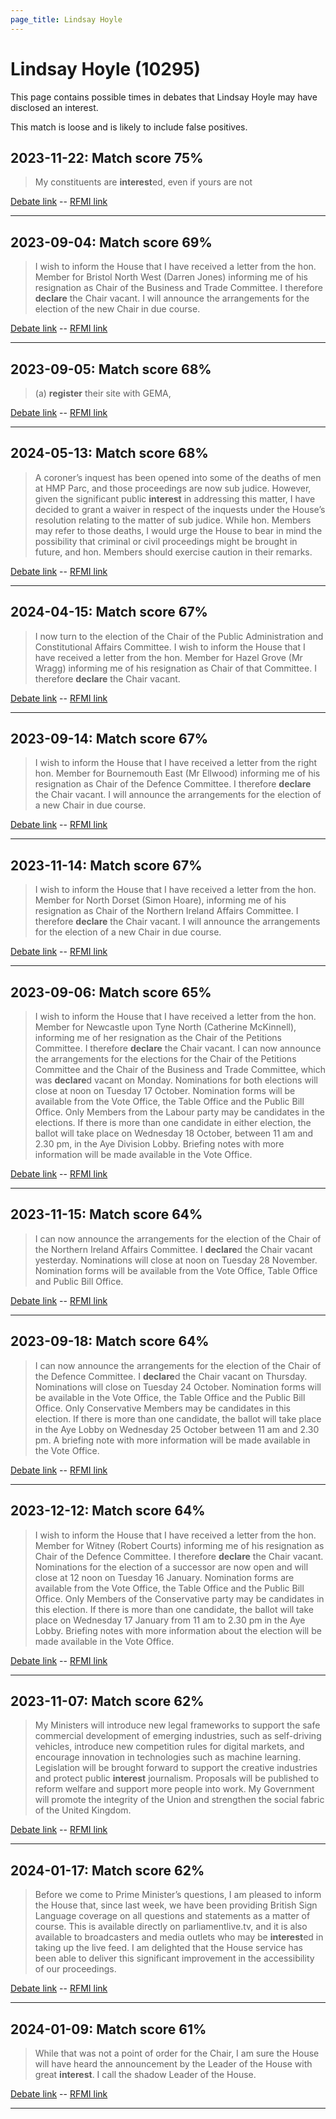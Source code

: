 ```yaml
---
page_title: Lindsay Hoyle
---
```


# Lindsay Hoyle  (10295)

This page contains possible times in debates that Lindsay Hoyle may have disclosed an interest.

This match is loose and is likely to include false positives. 



## 2023-11-22: Match score 75%

>My constituents are **interest**ed, even if yours are not

[Debate link](https://www.theyworkforyou.com/debates/?id=2023-11-22d.339.2)  --  [RFMI link](https://www.theyworkforyou.com/mp/10295/register)


---



## 2023-09-04: Match score 69%

>I wish to inform the House that I have received a letter from the hon. Member for Bristol North West (Darren Jones) informing me of his resignation as Chair of the Business and Trade Committee. I therefore **declare** the Chair vacant. I will announce the arrangements for the election of the new Chair in due course.

[Debate link](https://www.theyworkforyou.com/debates/?id=2023-09-04c.1.8)  --  [RFMI link](https://www.theyworkforyou.com/mp/10295/register)


---



## 2023-09-05: Match score 68%

>(a) **register** their site with GEMA,

[Debate link](https://www.theyworkforyou.com/debates/?id=2023-09-05c.246.6)  --  [RFMI link](https://www.theyworkforyou.com/mp/10295/register)


---



## 2024-05-13: Match score 68%

>A coroner’s inquest has been opened into some of the deaths of men at HMP Parc, and those proceedings are now sub judice. However, given the significant public **interest** in addressing this matter, I have decided to grant a waiver in respect of the inquests under the House’s resolution relating to the matter of sub judice. While hon. Members may refer to those deaths, I would urge the House to bear in mind the possibility that criminal or civil proceedings might be brought in future, and hon. Members should exercise caution in their remarks.

[Debate link](https://www.theyworkforyou.com/debates/?id=2024-05-13c.23.1)  --  [RFMI link](https://www.theyworkforyou.com/mp/10295/register)


---



## 2024-04-15: Match score 67%

>I now turn to the election of the Chair of the Public Administration and Constitutional Affairs Committee. I wish to inform the House that I have received a letter from the hon. Member for Hazel Grove (Mr Wragg) informing me of his resignation as Chair of that Committee. I therefore **declare** the Chair vacant.

[Debate link](https://www.theyworkforyou.com/debates/?id=2024-04-15e.1.1)  --  [RFMI link](https://www.theyworkforyou.com/mp/10295/register)


---



## 2023-09-14: Match score 67%

>I wish to inform the House that I have received a letter from the right hon. Member for Bournemouth East (Mr Ellwood) informing me of his resignation as Chair of the Defence Committee. I therefore **declare** the Chair vacant. I will announce the arrangements for the election of a new Chair in due course.

[Debate link](https://www.theyworkforyou.com/debates/?id=2023-09-14a.981.1)  --  [RFMI link](https://www.theyworkforyou.com/mp/10295/register)


---



## 2023-11-14: Match score 67%

>I wish to inform the House that I have received a letter from the hon. Member for North Dorset (Simon Hoare), informing me of his resignation as Chair of the Northern Ireland Affairs Committee. I therefore **declare** the Chair vacant. I will announce the arrangements for the election of a new Chair in due course.

[Debate link](https://www.theyworkforyou.com/debates/?id=2023-11-14b.485.1)  --  [RFMI link](https://www.theyworkforyou.com/mp/10295/register)


---



## 2023-09-06: Match score 65%

>I wish to inform the House that I have received a letter from the hon. Member for Newcastle upon Tyne North (Catherine McKinnell), informing me of her resignation as the Chair of the Petitions Committee. I therefore **declare** the Chair vacant. I can now announce the arrangements for the elections for the Chair of the Petitions Committee and the Chair of the Business and Trade Committee, which was **declare**d vacant on Monday. Nominations for both elections will close at noon on Tuesday 17 October. Nomination forms will be available from the Vote Office, the Table Office and the Public Bill Office. Only Members from the Labour party may be candidates in the elections. If there is more than one candidate in either election, the ballot will take place on Wednesday 18 October, between 11 am and 2.30 pm, in the Aye Division Lobby. Briefing notes with more information will be made available in the Vote Office.

[Debate link](https://www.theyworkforyou.com/debates/?id=2023-09-06c.407.1)  --  [RFMI link](https://www.theyworkforyou.com/mp/10295/register)


---



## 2023-11-15: Match score 64%

>I can now announce the arrangements for the election of the Chair of the Northern Ireland Affairs Committee. I **declare**d the Chair vacant yesterday. Nominations will close at noon on Tuesday 28 November. Nomination forms will be available from the Vote Office, Table Office and Public Bill Office.

[Debate link](https://www.theyworkforyou.com/debates/?id=2023-11-15b.629.1)  --  [RFMI link](https://www.theyworkforyou.com/mp/10295/register)


---



## 2023-09-18: Match score 64%

>I can now announce the arrangements for the election of the Chair of the Defence Committee. I **declare**d the Chair vacant on Thursday. Nominations will close on Tuesday 24 October. Nomination forms will be available in the Vote Office, the Table Office and the Public Bill Office. Only Conservative Members may be candidates in this election. If there is more than one candidate, the ballot will take place in the Aye Lobby on Wednesday 25 October between 11 am and 2.30 pm. A briefing note with more information will be made available in the Vote Office.

[Debate link](https://www.theyworkforyou.com/debates/?id=2023-09-18b.1087.1)  --  [RFMI link](https://www.theyworkforyou.com/mp/10295/register)


---



## 2023-12-12: Match score 64%

>I wish to inform the House that I have received a letter from the hon. Member for Witney (Robert Courts) informing me of his resignation as Chair of the Defence Committee. I therefore **declare** the Chair vacant. Nominations for the election of a successor are now open and will close at 12 noon on Tuesday 16 January. Nomination forms are available from the Vote Office, the Table Office and the Public Bill Office. Only Members of the Conservative party may be candidates in this election. If there is more than one candidate, the ballot will take place on Wednesday 17 January from 11 am to 2.30 pm in the Aye Lobby. Briefing notes with more information about the election will be made available in the Vote Office.

[Debate link](https://www.theyworkforyou.com/debates/?id=2023-12-12b.723.1)  --  [RFMI link](https://www.theyworkforyou.com/mp/10295/register)


---



## 2023-11-07: Match score 62%

>My Ministers will introduce new legal frameworks to support the safe commercial development of emerging industries, such as self-driving vehicles, introduce new  competition rules for digital markets, and encourage innovation in technologies such as machine learning. Legislation will be brought forward to support the creative industries and protect public **interest** journalism. Proposals will be published to reform welfare and support more people into work. My Government will promote the integrity of the Union and strengthen the social fabric of the United Kingdom.

[Debate link](https://www.theyworkforyou.com/debates/?id=2023-11-07d.4.1)  --  [RFMI link](https://www.theyworkforyou.com/mp/10295/register)


---



## 2024-01-17: Match score 62%

>Before we come to Prime Minister’s questions, I am pleased to inform the House that, since last week, we have been providing British Sign Language coverage on all questions and statements as a matter of course. This is available directly on parliamentlive.tv, and it is also available to broadcasters and media outlets who may be **interest**ed in taking up the live feed. I am delighted that the House service has been able to deliver this significant improvement in the accessibility of our proceedings.

[Debate link](https://www.theyworkforyou.com/debates/?id=2024-01-17c.817.4)  --  [RFMI link](https://www.theyworkforyou.com/mp/10295/register)


---



## 2024-01-09: Match score 61%

>While that was not a point of order for the Chair, I am sure the House will have heard the announcement by the Leader of the House with great **interest**. I call the shadow Leader of the House.

[Debate link](https://www.theyworkforyou.com/debates/?id=2024-01-09b.158.0)  --  [RFMI link](https://www.theyworkforyou.com/mp/10295/register)


---

